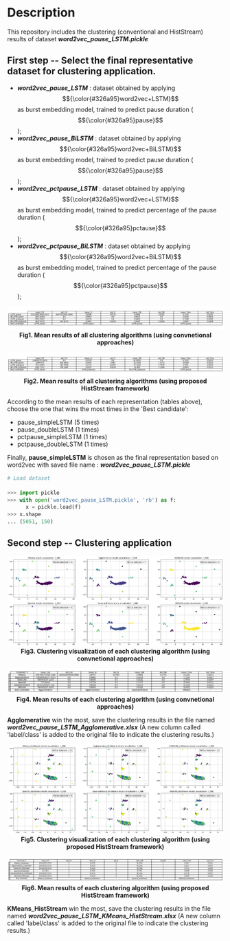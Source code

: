 # Description

This repository includes the clustering (conventional and HistStream) results of dataset **_word2vec_pause_LSTM.pickle_**

## First step -- Select the final representative dataset for clustering application.

- **_word2vec_pause_LSTM_** : dataset obtained by applying $${\color{#326a95}word2vec+LSTM}$$ as burst embedding model, trained to predict pause duration ($${\color{#326a95}pause}$$);
- **_word2vec_pause_BiLSTM_** : dataset obtained by applying $${\color{#326a95}word2vec+BiLSTM}$$ as burst embedding model, trained to predict pause duration ($${\color{#326a95}pause}$$);
- **_word2vec_pctpause_LSTM_** : dataset obtained by applying $${\color{#326a95}word2vec+LSTM}$$ as burst embedding model, trained to predict percentage of the pause duration ($${\color{#326a95}pctause}$$);
- **_word2vec_pctpause_BiLSTM_** : dataset obtained by applying $${\color{#326a95}word2vec+BiLSTM}$$ as burst embedding model, trained to predict percentage of the pause duration ($${\color{#326a95}pctpause}$$);

<p align="center">
  <img src="./ClusRes_images/conv_res.png" alt="conv_res.png">
  <br>
  <b>Fig1. Mean results of all clustering algorithms (using convnetional approaches)</b>
</p>

<p align="center">
  <img src="./ClusRes_images/hist_res.png" alt="hist_res.png">
  <br>
  <b>Fig2. Mean results of all clustering algorithms (using proposed HistStream framework)</b>
</p>

According to the mean results of each representation (tables above), choose the one that wins the most times in the 'Best candidate':

- pause_simpleLSTM (5 times)
- pause_doubleLSTM (1 times)
- pctpause_simpleLSTM (1 times)
- pctpause_doubleLSTM (1 times)

Finally, **pause_simpleLSTM** is chosen as the final representation based on word2vec with saved file name : **_word2vec_pause_LSTM.pickle_**

```python
# Load dataset 

>>> import pickle
>>> with open('word2vec_pause_LSTM.pickle', 'rb') as f:
      x = pickle.load(f)
>>> x.shape
... (5051, 150)
```
## Second step -- Clustering application

<p align="center">
  <img src="./ClusRes_images/conv_visualization.png" alt="conv_visualization.png">
  <br>
  <b>Fig3. Clustering visualization of each clustering algorithm (using convnetional approaches)</b>
</p>

<p align="center">
  <img src="./ClusRes_images/conv_mean_Summary.png" alt="conv_mean_Summary.png">
  <br>
  <b>Fig4. Mean results of each clustering algorithm (using convnetional approaches)</b>
</p>

**Agglomerative** win the most, save the clustering results in the file named **_word2vec_pause_LSTM_Agglomerative.xlsx_** 
(A new column called 'label/class' is added to the original file to indicate the clustering results.)

<p align="center">
  <img src="./ClusRes_images/hist_visualization.png" alt="hist_visualization.png">
  <br>
  <b>Fig5. Clustering visualization of each clustering algorithm (using proposed HistStream framework)</b>
</p>

<p align="center">
  <img src="./ClusRes_images/hist_mean_Summary.png" alt="hist_mean_Summary.png">
  <br>
  <b>Fig6. Mean results of each clustering algorithm (using proposed HistStream framework)</b>
</p>

**KMeans_HistStream** win the most, save the clustering results in the file named **_word2vec_pause_LSTM_KMeans_HistStream.xlsx_** 
(A new column called 'label/class' is added to the original file to indicate the clustering results.)
